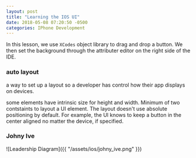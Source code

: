 ```yaml
---
layout: post
title: "Learning the IOS UI"
date: 2018-05-08 07:20:50 -0500
categories: IPhone Development 
---
```


In this lesson, we use `XCodes` object library to drag and drop a button. We then set the background through the attributer editor on the right side of the IDE.

### auto layout
a way to set up a layout so a developer has control how their app displays on devices.

some elements have intrinsic size for height and width. Minimum of two contstaints to layout a UI element. The layout doesn't use absolute positioning by default. For example, the UI knows to keep a button in the center aligned no matter the device, if specified.

### Johny Ive

![Leadership Diagram]({{ "/assets/ios/johny_ive.png" }}) 


